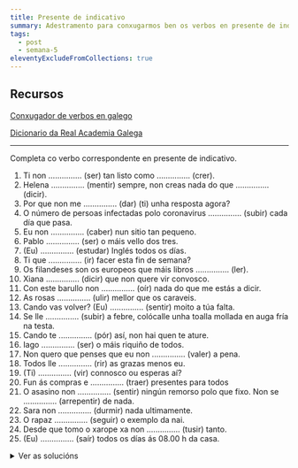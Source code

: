 ```yaml
---
title: Presente de indicativo
summary: Adestramento para conxugarmos ben os verbos en presente de indicativo
tags:
  - post
  - semana-5
eleventyExcludeFromCollections: true
---
```

## Recursos

[Conxugador de verbos en galego](http://cotovia.org/proxecto/conxugador/index.html)

[Dicionario da Real Academia Galega](https://academia.gal/dicionario/) 

---

Completa co verbo correspondente en presente de indicativo.

1. Ti non ............... (ser) tan listo como ............... (crer).
2. Helena ............... (mentir) sempre, non creas nada do que ............... (dicir).
3. Por que non me ............... (dar) (ti) unha resposta agora?
4. O número de persoas infectadas polo coronavirus ............... (subir) cada día que pasa.
5. Eu non ............... (caber) nun sitio tan pequeno.
6. Pablo ............... (ser) o máis vello dos tres.
7. (Eu) ............... (estudar) Inglés todos os días.
8. Ti que ............... (ir) facer esta fin de semana?
9. Os filandeses son os europeos que máis libros ............... (ler).
10. Xiana ............... (dicir) que non quere vir convosco.
11. Con este barullo non ............... (oír) nada do que me estás a dicir.
12. As rosas ............... (ulir) mellor que os caraveis.
13. Cando vas volver? (Eu) ............... (sentir) moito a túa falta.
14. Se lle ............... (subir) a febre, colócalle unha toalla mollada en auga fría na testa.
15. Cando te ............... (pór) así, non hai quen te ature.
16. Iago ............... (ser) o máis riquiño de todos.
17. Non quero que penses que eu non ............... (valer) a pena.
18. Todos lle ............... (rir) as grazas menos eu.
19. (Ti) ............... (vir) connosco ou esperas aí?
20. Fun ás compras e ............... (traer) presentes para todos
21. O asasino non ............... (sentir) ningún remorso polo que fixo. Non se ............... (arrepentir) de nada.
22. Sara non ............... (durmir) nada ultimamente.
23. O rapaz ............... (seguir) o exemplo da nai.
24. Desde que tomo o xarope xa non ............... (tusir) tanto.
25. (Eu) ............... (saír) todos os días ás 08.00 h da casa.

<details>
<summary>Ver as solucións</summary>   

1. Ti non **es** (ser) tan listo como **cres** (crer).
2. Helena **mente** (mentir) sempre, non creas nada do que **di** (dicir).
3. Por que non me **dás** (dar) unha resposta agora (ti)?
4. O número de persoas infectadas polo coronavirus **sobe** (subir) cada día que pasa.
5. Eu non **caibo** (caber) nun sitio tan pequeno. 
6. Pablo **é** (ser) o máis vello dos tres.
7. (Eu) **estudo** (estudar) dúas horas todos os días.
8. Ti que **vas** (ir) facer esta fin de semana?
9. Os filandeses son os europeos que máis libros **len** (ler).
10. Xiana **di** (dicir) que non quere vir convosco.
11. Con este barullo non **oio** (oír) nada do que me estás a dicir.
12. As rosas **olen** (ulir) mellor que os caraveis.
13. Cando vas volver? (Eu) **sinto** (sentir) moito a túa falta. 
14. Se lle **sobe** (subir) a febre, colócalle unha toalla mollada en auga fría na testa.
15. Cando te **pos** (pór) así, non hai quen te ature.
16. Iago **é** (ser) o máis riquiño de todos.
17. Non quero que penses que eu non **vallo** (valer) a pena.
18. Todos lle **rin** (rir) as grazas menos eu.
19. (Ti) **vés** (vir) connosco ou esperas aí?
20. Fun ás compras e **traio** (traer) presentes para todos.
21. O asasino non **sente** (sentir) ningún remorso polo que fixo. Non se **arrepinte** (arrepentir) de nada.
22. Sara non **dorme** (durmir) nada ultimamente. 
23. O rapaz **segue** (seguir) o exemplo da nai.
24. Desde que tomo o xarope xa non **tuso** (tusir) tanto.
25. (Eu) **saio** (saír) todos os días ás 08.00 h da casa.


</details>